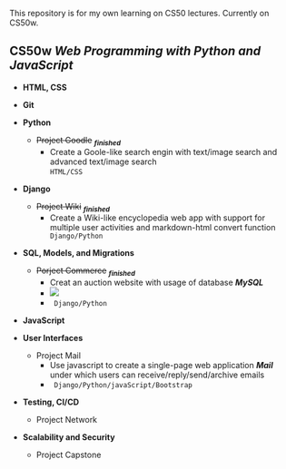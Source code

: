 This repository is for my own learning on CS50 lectures. Currently on CS50w.    
##  **CS50w**   _Web Programming with Python and JavaScript_


- **HTML, CSS** 
- **Git**
- **Python**
    - ~~Project Goodle~~    <sub>***finished***</sub>
        - Create a Goole-like search engin with text/image search and advanced text/image search  
        ```HTML/CSS```

- **Django**
    - ~~Project Wiki~~      <sub>***finished***</sub>
        - Create a Wiki-like encyclopedia web app with support for multiple user activities and markdown-html convert function   &nbsp;&nbsp;&nbsp; ``` Django/Python```     
- **SQL, Models, and Migrations**
    - ~~Porject Commerce~~    <sub>***finished***</sub>
        - Creat an auction website with usage of database ***MySQL***
        - ![](https://github.com/krisliu00/MyLearningStuff/blob/306a3c798b5fba61f2e44125336c51c8e0366b6b/Git/FireShot%20Capture%20043%20-%20Untitled%20Diagram.html%20-%20.png)
        - ``` Django/Python```  

- **JavaScript**
- **User Interfaces**
    - Project Mail
        - Use javascript to create a single-page web application _**Mail**_ under which users can receive/reply/send/archive emails
        - ``` Django/Python/javaScript/Bootstrap```  
- **Testing, CI/CD**
    - Project Network
- **Scalability and Security**
    - Project Capstone
